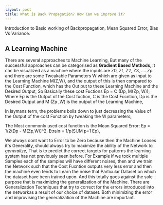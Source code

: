 ```yaml
---
layout: post
title: What is Back Propagation? How Can we improve it? 
---
```

Introduction to Basic working of Backpropagation, Mean Squared Error, Bias Vs Variance.

## A Learning Machine

 There are several approaches to Machine Learning, But many of the successful approaches can be categorised as <b> Gradient Based Methods</b>, It can be visualized as a machine where the inputs are Z0, Z1, Z2, Z3, .... Zp and there are some Tweakable Parameters W which are given as input to the Learning Machine M(Z,W), and the output of this is then compared to the Cost Function, which has the Out put to these Learning Machine and the Desired Output, So Basically these cost Fuctions Ep = C (Dp, M(Zp, W)); 
 Where Ep is the Output of the Cost fuction, C is the Cost Fucntion, Dp is the Desired Output and M (Zp ,W) is the output of the Learning Machine,

 <p> In laymans term, the problems boils down to just decreasing the Value of the Output of the cost Function by tweaking  the W parameters, 

 <p> The Most commonly used cost function is the Mean Squared Error: Ep = 1/2(Dp - M(Zp,W))^2,
 	Etrain = 1/p(SUM p=1 Ep),

<p> We always dont want to Error to be Zero because then the Machine Looses it's Generality, should always try to maximize the ability of the Network to <i>generalize</i>, That is to predict the correct targets for patterns the learning system has not previously seen before. For Example if we took multiple Samples each of the samples will have different noises, then and we train the Network such that the Cost Fucntion outputs very less error and then the machine even tends to Learn the noise that Particular Dataset on which the dataset have been trained upon. And this totally goes against the sole purpose that is maximizing the generalization of the Machine. There are Generalization Techniques that try to correct for the errors introduced into the networkas a result of our choice of dataset. Both minimizing the error and improvising the generalization of the Machine are important.


